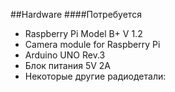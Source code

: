 ##Hardware
####Потребуется
* Raspberry Pi Model B+ V 1.2
* Camera module for Raspberry Pi
* Arduino UNO Rev.3
* Блок питания 5V 2A
* Некоторые другие радиодетали:

